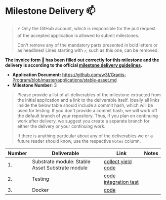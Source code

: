 # Milestone Delivery :mailbox:

> ⚡ Only the GitHub account, which is responsible for the pull request of the accepted application is allowed to submit milestones.
>
> Don't remove any of the mandatory parts presented in bold letters or as headlines! Lines starting with `>`, such as this one, can be removed.

**The [invoice form :pencil:](https://forms.gle/8Wx7nxtq8fKrsuEz8) has been filled out correctly for this milestone and the delivery is according to the official [milestone delivery guidelines](https://github.com/w3f/General-Grants-Program/blob/master/grants/milestone-deliverables-guidelines.md).**

- **Application Document:** https://github.com/w3f/Grants-Program/blob/master/applications/stable-asset.md
- **Milestone Number:** 3

> Please provide a list of all deliverables of the milestone extracted from the initial application and a link to the deliverable itself. Ideally all links inside the below table should include a commit hash, which will be used for testing. If you don't provide a commit hash, we will work off the default branch of your repository. Thus, if you plan on continuing work after delivery, we suggest you create a separate branch for either the delivery or your continuing work.
>
> If there is anything particular about any of the deliverables we or a future reader should know, use the respective `Notes` column.

| Number | Deliverable                                     | Link                                                                                                                                                                                                                                                                                  | Notes |
| ------ | ----------------------------------------------- | ------------------------------------------------------------------------------------------------------------------------------------------------------------------------------------------------------------------------------------------------------------------------------------- | ----- |
| 1.     | Substrate module: Stable Asset Substrate module | [collect yield code](https://github.com/nutsfinance/stable-asset/blob/2f6619b15d04879127586f791a33d40f86360ab8/lib/stable-asset/src/lib.rs#L1168-L1207)                                                                                                                               |       |
| 2.     | Testing                                         | [code](https://github.com/nutsfinance/stable-asset/blob/2f6619b15d04879127586f791a33d40f86360ab8/lib/stable-asset/src/tests.rs) [integration test](https://github.com/AcalaNetwork/Acala/blob/2f6619b15d04879127586f791a33d40f86360ab8/runtime/integration-tests/src/stable_asset.rs) |       |
| 3.     | Docker                                          | [code](https://github.com/nutsfinance/stable-asset/blob/2f6619b15d04879127586f791a33d40f86360ab8/Dockerfile)                                                                                                                                                                          |       |
